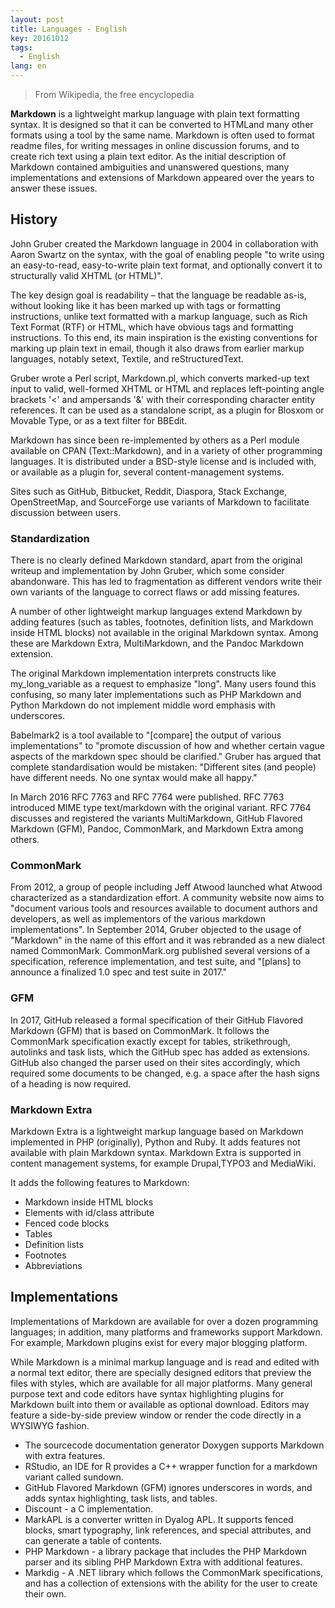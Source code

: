 ```yaml
---
layout: post
title: Languages - English
key: 20161012
tags:
  - English
lang: en
---
```


> From Wikipedia, the free encyclopedia

**Markdown** is a lightweight markup language with plain text formatting syntax. It is designed so that it can be converted to HTMLand many other formats using a tool by the same name. Markdown is often used to format readme files, for writing messages in online discussion forums, and to create rich text using a plain text editor. As the initial description of Markdown contained ambiguities and unanswered questions, many implementations and extensions of Markdown appeared over the years to answer these issues.

<!--more-->

## History

John Gruber created the Markdown language in 2004 in collaboration with Aaron Swartz on the syntax, with the goal of enabling people "to write using an easy-to-read, easy-to-write plain text format, and optionally convert it to structurally valid XHTML (or HTML)".

The key design goal is readability – that the language be readable as-is, without looking like it has been marked up with tags or formatting instructions, unlike text formatted with a markup language, such as Rich Text Format (RTF) or HTML, which have obvious tags and formatting instructions. To this end, its main inspiration is the existing conventions for marking up plain text in email, though it also draws from earlier markup languages, notably setext, Textile, and reStructuredText.

Gruber wrote a Perl script, Markdown.pl, which converts marked-up text input to valid, well-formed XHTML or HTML and replaces left-pointing angle brackets '<' and ampersands '&' with their corresponding character entity references. It can be used as a standalone script, as a plugin for Blosxom or Movable Type, or as a text filter for BBEdit.

Markdown has since been re-implemented by others as a Perl module available on CPAN (Text::Markdown), and in a variety of other programming languages. It is distributed under a BSD-style license and is included with, or available as a plugin for, several content-management systems.

Sites such as GitHub, Bitbucket, Reddit, Diaspora, Stack Exchange, OpenStreetMap, and SourceForge use variants of Markdown to facilitate discussion between users.

### Standardization

There is no clearly defined Markdown standard, apart from the original writeup and implementation by John Gruber, which some consider abandonware. This has led to fragmentation as different vendors write their own variants of the language to correct flaws or add missing features.

A number of other lightweight markup languages extend Markdown by adding features (such as tables, footnotes, definition lists, and Markdown inside HTML blocks) not available in the original Markdown syntax. Among these are Markdown Extra, MultiMarkdown, and the Pandoc Markdown extension.

The original Markdown implementation interprets constructs like my_long_variable as a request to emphasize "long". Many users found this confusing, so many later implementations such as PHP Markdown and Python Markdown do not implement middle word emphasis with underscores.

Babelmark2 is a tool available to "[compare] the output of various implementations" to "promote discussion of how and whether certain vague aspects of the markdown spec should be clarified." Gruber has argued that complete standardisation would be mistaken: "Different sites (and people) have different needs. No one syntax would make all happy."

In March 2016 RFC 7763 and RFC 7764 were published. RFC 7763 introduced MIME type text/markdown with the original variant. RFC 7764 discusses and registered the variants MultiMarkdown, GitHub Flavored Markdown (GFM), Pandoc, CommonMark, and Markdown Extra among others.

### CommonMark

From 2012, a group of people including Jeff Atwood launched what Atwood characterized as a standardization effort. A community website now aims to "document various tools and resources available to document authors and developers, as well as implementors of the various markdown implementations". In September 2014, Gruber objected to the usage of "Markdown" in the name of this effort and it was rebranded as a new dialect named CommonMark. CommonMark.org published several versions of a specification, reference implementation, and test suite, and "[plans] to announce a finalized 1.0 spec and test suite in 2017."

### GFM

In 2017, GitHub released a formal specification of their GitHub Flavored Markdown (GFM) that is based on CommonMark. It follows the CommonMark specification exactly except for tables, strikethrough, autolinks and task lists, which the GitHub spec has added as extensions. GitHub also changed the parser used on their sites accordingly, which required some documents to be changed, e.g. a space after the hash signs of a heading is now required.

### Markdown Extra

Markdown Extra is a lightweight markup language based on Markdown implemented in PHP (originally), Python and Ruby. It adds features not available with plain Markdown syntax. Markdown Extra is supported in content management systems, for example Drupal,TYPO3 and MediaWiki.

It adds the following features to Markdown:

- Markdown inside HTML blocks
- Elements with id/class attribute
- Fenced code blocks
- Tables
- Definition lists
- Footnotes
- Abbreviations

## Implementations

Implementations of Markdown are available for over a dozen programming languages; in addition, many platforms and frameworks support Markdown. For example, Markdown plugins exist for every major blogging platform.

While Markdown is a minimal markup language and is read and edited with a normal text editor, there are specially designed editors that preview the files with styles, which are available for all major platforms. Many general purpose text and code editors have syntax highlighting plugins for Markdown built into them or available as optional download. Editors may feature a side-by-side preview window or render the code directly in a WYSIWYG fashion.

- The sourcecode documentation generator Doxygen supports Markdown with extra features.
- RStudio, an IDE for R provides a C++ wrapper function for a markdown variant called sundown.
- GitHub Flavored Markdown (GFM) ignores underscores in words, and adds syntax highlighting, task lists, and tables.
- Discount - a C implementation.
- MarkAPL is a converter written in Dyalog APL. It supports fenced blocks, smart typography, link references, and special attributes, and can generate a table of contents.
- PHP Markdown - a library package that includes the PHP Markdown parser and its sibling PHP Markdown Extra with additional features.
- Markdig - A .NET library which follows the CommonMark specifications, and has a collection of extensions with the ability for the user to create their own.
